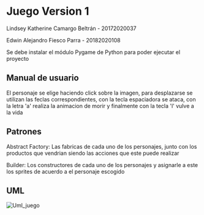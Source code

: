 # Juego Version 1

Lindsey Katherine Camargo Beltrán - 20172020037

Edwin Alejandro Fiesco Parra - 20182020108

Se debe instalar el módulo Pygame de Python para poder ejecutar el proyecto

## Manual de usuario

El personaje se elige haciendo click sobre la imagen, para desplazarse se utilizan las feclas correspondientes, con la tecla espaciadora se ataca, con la letra 'a' realiza la animacion de morir y finalmente con la tecla 'l' vulve a la vida

## Patrones

Abstract Factory: Las fabricas de cada uno de los personajes, junto con los productos que vendrian siendo las acciones que este puede realizar

Builder: Los constructores de cada uno de los personajes y asignarle a este los sprites de acuerdo a el personaje escogido

## UML

![Uml_juego](https://user-images.githubusercontent.com/54810355/83835101-86423a00-a6b5-11ea-873b-6712de87c30c.jpg)

